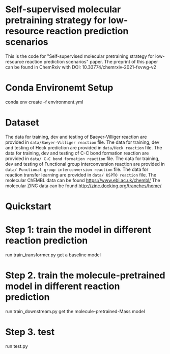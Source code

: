 # Self-supervised molecular pretraining strategy for low-resource reaction prediction scenarios
This is the code for "Self-supervised molecular pretraining strategy for low-resource reaction prediction scenarios" paper. The preprint of this paper can be found in ChemRxiv with DOI: 10.33774/chemrxiv-2021-fxvwg-v2

# Conda Environemt Setup
conda env create -f environment.yml


# Dataset
The data for training, dev and testing of Baeyer-Villiger reaction are provided in ```data/Baeyer-Villiger reaction``` file. 
The data for training, dev and testing of Heck prediction are provided in ```data/Heck reaction``` file.
The data for training, dev and testing of C-C bond formation reaction are provided in ```data/ C-C bond formation reaction``` file.
The data for training, dev and testing of Functional group interconversion reaction are provided in ```data/ Functional group interconversion reaction``` file.
The data for reaction transfer learning are provided in ```data/ USPTO reaction``` file.
The molecular ChEMBL data can be found https://www.ebi.ac.uk/chembl/
The molecular ZINC data can be found http://zinc.docking.org/tranches/home/

# Quickstart
# Step 1: train the model in different reaction prediction
run train_transformer.py 
get a baseline model

# Step 2. train the molecule-pretrained model in different reaction prediction 
run train_downstream.py 
get the molecule-pretrained-Mass model

# Step 3. test
run test.py
